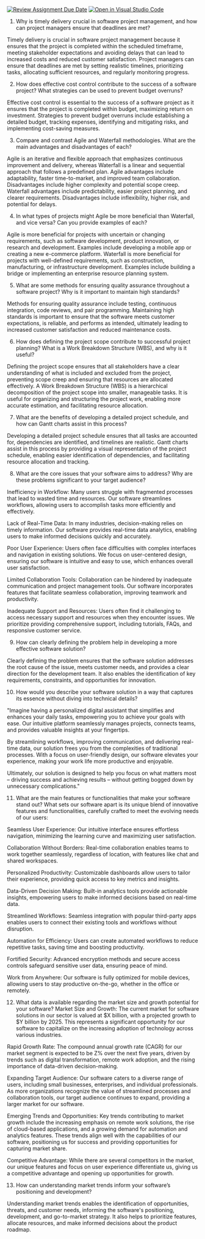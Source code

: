 [![Review Assignment Due Date](https://classroom.github.com/assets/deadline-readme-button-22041afd0340ce965d47ae6ef1cefeee28c7c493a6346c4f15d667ab976d596c.svg)](https://classroom.github.com/a/9pw6JKcu)
[![Open in Visual Studio Code](https://classroom.github.com/assets/open-in-vscode-2e0aaae1b6195c2367325f4f02e2d04e9abb55f0b24a779b69b11b9e10269abc.svg)](https://classroom.github.com/online_ide?assignment_repo_id=15684367&assignment_repo_type=AssignmentRepo)
1. Why is timely delivery crucial in software project management, and how can project managers ensure that deadlines are met?

Timely delivery is crucial in software project management because it ensures that the project is completed within the scheduled timeframe, meeting stakeholder expectations and avoiding delays that can lead to increased costs and reduced customer satisfaction. Project managers can ensure that deadlines are met by setting realistic timelines, prioritizing tasks, allocating sufficient resources, and regularly monitoring progress.

2. How does effective cost control contribute to the success of a software project? What strategies can be used to prevent budget overruns?

Effective cost control is essential to the success of a software project as it ensures that the project is completed within budget, maximizing return on investment. Strategies to prevent budget overruns include establishing a detailed budget, tracking expenses, identifying and mitigating risks, and implementing cost-saving measures.

3. Compare and contrast Agile and Waterfall methodologies. What are the main advantages and disadvantages of each?

Agile is an iterative and flexible approach that emphasizes continuous improvement and delivery, whereas Waterfall is a linear and sequential approach that follows a predefined plan. Agile advantages include adaptability, faster time-to-market, and improved team collaboration. Disadvantages include higher complexity and potential scope creep. Waterfall advantages include predictability, easier project planning, and clearer requirements. Disadvantages include inflexibility, higher risk, and potential for delays.

4. In what types of projects might Agile be more beneficial than Waterfall, and vice versa? Can you provide examples of each?

Agile is more beneficial for projects with uncertain or changing requirements, such as software development, product innovation, or research and development. Examples include developing a mobile app or creating a new e-commerce platform. Waterfall is more beneficial for projects with well-defined requirements, such as construction, manufacturing, or infrastructure development. Examples include building a bridge or implementing an enterprise resource planning system.

5. What are some methods for ensuring quality assurance throughout a software project? Why is it important to maintain high standards?

Methods for ensuring quality assurance include testing, continuous integration, code reviews, and pair programming. Maintaining high standards is important to ensure that the software meets customer expectations, is reliable, and performs as intended, ultimately leading to increased customer satisfaction and reduced maintenance costs.

6. How does defining the project scope contribute to successful project planning? What is a Work Breakdown Structure (WBS), and why is it useful?

Defining the project scope ensures that all stakeholders have a clear understanding of what is included and excluded from the project, preventing scope creep and ensuring that resources are allocated effectively. A Work Breakdown Structure (WBS) is a hierarchical decomposition of the project scope into smaller, manageable tasks. It is useful for organizing and structuring the project work, enabling more accurate estimation, and facilitating resource allocation.

7. What are the benefits of developing a detailed project schedule, and how can Gantt charts assist in this process?

Developing a detailed project schedule ensures that all tasks are accounted for, dependencies are identified, and timelines are realistic. Gantt charts assist in this process by providing a visual representation of the project schedule, enabling easier identification of dependencies, and facilitating resource allocation and tracking.

8. What are the core issues that your software aims to address? Why are these problems significant to your target audience?

 Inefficiency in Workflow: Many users struggle with fragmented processes that lead to wasted time and resources. Our software streamlines workflows, allowing users to accomplish tasks more efficiently and effectively.

 Lack of Real-Time Data: In many industries, decision-making relies on timely information. Our software provides real-time data analytics, enabling users to make informed decisions quickly and accurately.

 Poor User Experience: Users often face difficulties with complex interfaces and navigation in existing solutions. We focus on user-centered design, ensuring our software is intuitive and easy to use, which enhances overall user satisfaction.

 Limited Collaboration Tools: Collaboration can be hindered by inadequate communication and project management tools. Our software incorporates features that facilitate seamless collaboration, improving teamwork and productivity.

 Inadequate Support and Resources: Users often find it challenging to access necessary support and resources when they encounter issues. We prioritize providing comprehensive support, including tutorials, FAQs, and responsive customer service.


9. How can clearly defining the problem help in developing a more effective software solution?

Clearly defining the problem ensures that the software solution addresses the root cause of the issue, meets customer needs, and provides a clear direction for the development team. It also enables the identification of key requirements, constraints, and opportunities for innovation.

10. How would you describe your software solution in a way that captures its essence without diving into technical details?
 
"Imagine having a personalized digital assistant that simplifies and enhances your daily tasks, empowering you to achieve your goals with ease. Our intuitive platform seamlessly manages projects, connects teams, and provides valuable insights at your fingertips.

By streamlining workflows, improving communication, and delivering real-time data, our solution frees you from the complexities of traditional processes. With a focus on user-friendly design, our software elevates your experience, making your work life more productive and enjoyable.

Ultimately, our solution is designed to help you focus on what matters most – driving success and achieving results – without getting bogged down by unnecessary complications."


11. What are the main features or functionalities that make your software stand out?
What sets our software apart is its unique blend of innovative features and functionalities, carefully crafted to meet the evolving needs of our users:

Seamless User Experience: Our intuitive interface ensures effortless navigation, minimizing the learning curve and maximizing user satisfaction.

Collaboration Without Borders: Real-time collaboration enables teams to work together seamlessly, regardless of location, with features like chat and shared workspaces.

Personalized Productivity: Customizable dashboards allow users to tailor their experience, providing quick access to key metrics and insights.

Data-Driven Decision Making: Built-in analytics tools provide actionable insights, empowering users to make informed decisions based on real-time data.

Streamlined Workflows: Seamless integration with popular third-party apps enables users to connect their existing tools and workflows without disruption.

Automation for Efficiency: Users can create automated workflows to reduce repetitive tasks, saving time and boosting productivity.

Fortified Security: Advanced encryption methods and secure access controls safeguard sensitive user data, ensuring peace of mind.

Work from Anywhere: Our software is fully optimized for mobile devices, allowing users to stay productive on-the-go, whether in the office or remotely.


12. What data is available regarding the market size and growth potential for your software?
Market Size and Growth: The current market for software solutions in our sector is valued at $X billion, with a projected growth to $Y billion by 2025. This represents a significant opportunity for our software to capitalize on the increasing adoption of technology across various industries.

Rapid Growth Rate: The compound annual growth rate (CAGR) for our market segment is expected to be Z% over the next five years, driven by trends such as digital transformation, remote work adoption, and the rising importance of data-driven decision-making.

Expanding Target Audience: Our software caters to a diverse range of users, including small businesses, enterprises, and individual professionals. As more organizations recognize the value of streamlined processes and collaboration tools, our target audience continues to expand, providing a larger market for our software.

Emerging Trends and Opportunities: Key trends contributing to market growth include the increasing emphasis on remote work solutions, the rise of cloud-based applications, and a growing demand for automation and analytics features. These trends align well with the capabilities of our software, positioning us for success and providing opportunities for capturing market share.

Competitive Advantage: While there are several competitors in the market, our unique features and focus on user experience differentiate us, giving us a competitive advantage and opening up opportunities for growth.



13. How can understanding market trends inform your software’s positioning and development?

Understanding market trends enables the identification of opportunities, threats, and customer needs, informing the software's positioning, development, and go-to-market strategy. It also helps to prioritize features, allocate resources, and make informed decisions about the product roadmap.
